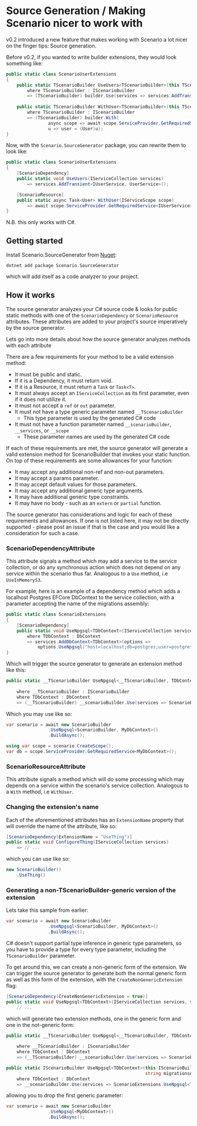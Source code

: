 ﻿# Source Generation / Making Scenario nicer to work with

v0.2 introduced a new feature that makes working with Scenario a lot nicer on the finger tips: Source generation.

Before v0.2, if you wanted to write builder extensions, they would look something like:

```c#
public static class ScenarioUserExtensions
{
    public static TScenarioBuilder UseUsers<TScenarioBuilder>(this TScenarioBuilder builder)
        where TScenarioBuilder : IScenarioBuilder
        => (TScenarioBuilder) builder.Use(services => services.AddTransient<IUserService, UserService>());
    
    public static TScenarioBuilder WithUser<TScenarioBuilder>(this TScenarioBuilder builder, Action<User>? resultCallback = null)
        where TScenarioBuilder : IScenarioBuilder
        => (TScenarioBuilder) builder.With(
                async scope => await scope.ServiceProvider.GetRequiredService<IUserService>().CreateUserAsync(),
                u => user = (User)u);
}
```

Now, with the `Scenario.SourceGenerator` package, you can rewrite them to look like:

```c#
public static class ScenarioUserExtensions
{
    [ScenarioDependency]
    public static void UseUsers(IServiceCollection services)
        => services.AddTransient<IUserService, UserService>();

    [ScenarioResource]
    public static async Task<User> WithUser(IServiceScope scope)
        => await scope.ServiceProvider.GetRequiredService<IUserService>().CreateUserAsync();
}
```

N.B. this only works with C#.

## Getting started

Install Scenario.SourceGenerator from [Nuget](https://www.nuget.org/packages/Scenario.SourceGenerator):

```
dotnet add package Scenario.SourceGenerator
```

which will add itself as a code analyzer to your project.

## How it works

The source generator analyzes your C# source code & looks for public static methods with one of the `ScenarioDependency` or `ScenarioResource` attributes. These attributes are added to your project's source imperatively by the source generator.

Lets go into more details about how the source generator analyzes methods with each attribute

There are a few requirements for your method to be a valid extension method:

- It must be public and static.
- If it is a Dependency, it must return void.
- If it is a Resource, it must return a `Task` or `Task<T>`.
- It must always accept an `IServiceCollection` as its first parameter, even if it does not utilize it.
- It must not accept a `ref` or `out` parameter.
- It must not have a type generic parameter named `__TScenarioBuilder`
    - This type parameter is used by the generated C# code
- It must not have a function parameter named `__scenarioBuilder`, `__services`, or `__scope`
    - These parameter names are used by the generated C# code

If each of these requirements are met, the source generator will generate a valid extension method for ScenarioBuilder that invokes your static function. On top of these requirements are some allowances for your function:

- It may accept any additional non-ref and non-out parameters.
- It may accept a params parameter.
- It may accept default values for those parameters.
- It may accept any additional generic type arguments.
- It may have additional generic type constraints.
- It may have no body - such as an `extern` or `partial` function.

The source generator has considerations and logic for each of these requirements and allowances. If one is not listed here, it may not be directly supported - please post an issue if that is the case and you would like a consideration for such a case.

### ScenarioDependencyAttribute

This attribute signals a method which may add a service to the service collection, or do any synchronous action which does not depend on any service within the scenario thus far. Analogous to a `Use` method, i.e `UseInMemoryS3`.

For example, here is an example of a dependency method which adds a localhost Postgres EFCore DbContext to the service collection, with a parameter accepting the name of the migrations assembly:

```c#
public static class ScenarioExtensions
{
    [ScenarioDependency]
    public static void UseNpgsql<TDbContext>(IServiceCollection services, string migrationsAssembly = "MyLib.Migrations")
        where TDbContext : DbContext
        => services.AddDbContext<TDbContext>(options => 
            options.UseNpgsql("host=localhost;db=postgres;user=postgres;pass=postgres", x => x.MigrationsAssembly(migrationsAssembly)));
}
```

Which will trigger the source generator to generate an extension method like this:

```c#
public static __TScenarioBuilder UseNpgsql<__TScenarioBuilder, TDbContext>(this __TScenarioBuilder __scenarioBuilder,
                                                                           string migrationsAssembly = "MyLib.Migrations")
    where __TScenarioBuilder : IScenarioBuilder
    where TDbContext : DbContext
    => (__TScenarioBuilder) __scenarioBuilder.Use(services => ScenarioExtensions.UseNpgsql<TDbContext>(services, migrationsAssembly));
```

Which you may use like so:

```c#
var scenario = await new ScenarioBuilder
                .UseNpgsql<ScenarioBuilder, MyDbContext>()
                .BuildAsync();

using var scope = scenario.CreateScope();
var db = scope.ServiceProvider.GetRequiredService<MyDbContext>();
```

### ScenarioResourceAttribute

This attribute signals a method which will do some processing which may depends on a service within the scenario's service collection. Analogous to a `With` method, i.e `WithUser`.

### Changing the extension's name

Each of the aforementioned attributes has an `ExtensionName` property that will override the name of the attribute, like so:

```c#
[ScenarioDependency(ExtensionName = "UseThing")]
public static void ConfigureThing(IServiceCollection services)
    => // ...
```

which you can use like so:

```c#
new ScenarioBuilder()
    .UseThing()
```

### Generating a non-TScenarioBuilder-generic version of the extension

Lets take this sample from earlier:

```c#
var scenario = await new ScenarioBuilder
                .UseNpgsql<ScenarioBuilder, MyDbContext>()
                .BuildAsync();
```

C# doesn't support partial type inference in generic type parameters, so you have to provide a type for every type parameter, including the `TScenarioBuilder` parameter.

To get around this, we can create a non-generic form of the extension. We can trigger the source generator to generate both the normal generic form as well as this form of the extension, with the `CreateNonGenericExtension` flag:

```c#
[ScenarioDependency(CreateNonGenericExtension = true)]
public static void UseNpgsql<TDbContext>(IServiceCollection services, string migrationsAssembly = "MyLib.Migrations")
    // ...
```

which will generate two extension methods, one in the generic form and one in the not-generic form:

```c#
public static __TScenarioBuilder UseNpgsql<__TScenarioBuilder, TDbContext>(this __TScenarioBuilder __scenarioBuilder,
                                                                           string migrationsAssembly = "MyLib.Migrations")
    where __TScenarioBuilder : IScenarioBuilder
    where TDbContext : DbContext
    => (__TScenarioBuilder) __scenarioBuilder.Use(services => ScenarioExtensions.UseNpgsql<TDbContext>(services, migrationsAssembly));

public static IScenarioBuilder UseNpgsql<TDbContext>(this IScenarioBuilder __scenarioBuilder,
                                                     string migrationsAssembly = "MyLib.Migrations")
    where TDbContext : DbContext
    => __scenarioBuilder.Use(services => ScenarioExtensions.UseNpgsql<TDbContext>(services, migrationsAssembly));
```

allowing you to drop the first generic parameter:

```c#
var scenario = await new ScenarioBuilder
                .UseNpgsql<MyDbContext>()
                .BuildAsync();
```
